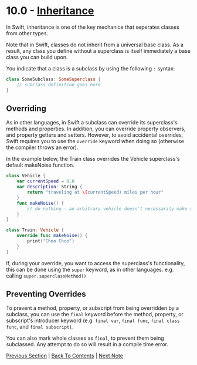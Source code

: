 # 10.0 - [Inheritance](https://developer.apple.com/library/content/documentation/Swift/Conceptual/Swift_Programming_Language/Inheritance.html)

In Swift, inheritance is one of the key mechanice that seperates classes from other types.

Note that in Swift, classes do not inherit from a universal base class. As a result, any class you define without a superclass is itself immediately a base class you can build upon.

You indicate that a class is a subclass by using the following `:` syntax:
```Swift
class SomeSubclass: SomeSuperclass {
    // subclass definition goes here
}
```

## Overriding

As in other languages, in Swift a subclass can override its superclass's methods and properties. In addition, you can override property observers, and property getters and setters. However, to avoid accidental overrides, Swift requires you to use the `override` keyword when doing so (otherwise the compiler throws an error). 

In the example below, the Train class overrides the Vehicle superclass's default makeNoise function.
```Swift
class Vehicle {
    var currentSpeed = 0.0
    var description: String {
        return "traveling at \(currentSpeed) miles per hour"
    }
    func makeNoise() {
        // do nothing - an arbitrary vehicle doesn't necessarily make a noise
    }
}

class Train: Vehicle {
    override func makeNoise() {
        print("Choo Choo")
    }
}
```

If, during your override, you want to access the superclass's functionality, this can be done using the `super` keyword, as in other languages. e.g. calling `super.superclassMethod()`

## Preventing Overrides

To prevent a method, property, or subscript from being overridden by a subclass, you can use the `final` keyword before the method, property, or subscript's introducer keyword (e.g. `final var`, `final func`, `final class func`, and `final subscript`).

You can also mark whole classes as `final`, to prevent them being subclassed. Any attempt to do so will result in a compile time error.

[Previous Section](../9%20-%20Methods/9.1%20-%20Instance%20Methods.md) | [Back To Contents](https://github.com/Firanus/swift-language-guide-notes) |  [Next Note](../11%20-%20Initialization/11.0%20-%2020Initialization.md)